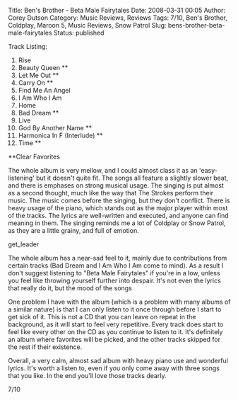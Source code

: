 Title: Ben's Brother - Beta Male Fairytales
Date: 2008-03-31 00:05
Author: Corey Dutson
Category: Music Reviews, Reviews
Tags: 7/10, Ben's Brother, Coldplay, Maroon 5, Music Reviews, Snow Patrol
Slug: bens-brother-beta-male-fairytales
Status: published

<div class="albumCover">

</div>

<div class="trackListing">

Track Listing:

</div>

1.  Rise
2.  Beauty Queen \*\*
3.  Let Me Out \*\*
4.  Carry On \*\*
5.  Find Me An Angel
6.  I Am Who I Am
7.  Home
8.  Bad Dream \*\*
9.  Live
10. God By Another Name \*\*
11. Harmonica In F (Interlude) \*\*
12. Time \*\*

\*\*Clear Favorites

The whole album is very mellow, and I could almost class it as an
'easy-listening' but it doesn't quite fit. The songs all feature a
slightly slower beat, and there is emphases on strong musical usage. The
singing is put almost as a second thought, much like the way that The
Strokes perform their music. The music comes before the singing, but
they don't conflict. There is heavy usage of the piano, which stands out
as the major player within most of the tracks. The lyrics are
well-written and executed, and anyone can find meaning in them. The
singing reminds me a lot of Coldplay or Snow Patrol, as they are a
little grainy, and full of emotion.

get\_leader

The whole album has a near-sad feel to it, mainly due to contributions
from certain tracks (Bad Dream and I Am Who I Am come to mind). As a
result I don't suggest listening to "Beta Male Fairytales" if you're in
a low, unless you feel like throwing yourself further into despair. It's
not even the lyrics that really do it, but the mood of the songs

One problem I have with the album (which is a problem with many albums
of a similar nature) is that I can only listen to it once through before
I start to get sick of it. This is not a CD that you can leave on repeat
in the background, as it will start to feel very repetitive. Every track
does start to feel like every other on the CD as you continue to listen
to it. It's definitely an album where favorites will be picked, and the
other tracks skipped for the rest if their existence.

Overall, a very calm, almost sad album with heavy piano use and
wonderful lyrics. It's worth a listen to, even if you only come away
with three songs that you like. In the end you'll love those tracks
dearly.

7/10
